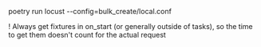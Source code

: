 poetry run locust --config=bulk_create/local.conf

! Always get fixtures in on_start (or generally outside of tasks), so the time to get them doesn't count for the actual request